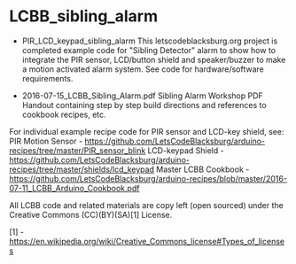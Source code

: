 # LCBB_sibling_alarm

* PIR_LCD_keypad_sibling_alarm
This letscodeblacksburg.org project is completed example code for "Sibling Detector" 
alarm to show how to integrate the PIR sensor, LCD/button shield and speaker/buzzer 
to make a motion activated alarm system. See code for hardware/software requirements.

* 2016-07-15_LCBB_Sibling_Alarm.pdf
Sibling Alarm Workshop PDF Handout containing step by step build directions and references to cookbook recipes, etc.	


For individual example recipe code for PIR sensor and LCD-key shield, see:
PIR Motion Sensor - https://github.com/LetsCodeBlacksburg/arduino-recipes/tree/master/PIR_sensor_blink
LCD-keypad Shield - https://github.com/LetsCodeBlacksburg/arduino-recipes/tree/master/shields/lcd_keypad
Master LCBB Cookbook - https://github.com/LetsCodeBlacksburg/arduino-recipes/blob/master/2016-07-11_LCBB_Arduino_Cookbook.pdf

All LCBB code and related materials are copy left (open sourced) under the Creative Commons (CC)(BY)(SA)[1] License.

[1] - https://en.wikipedia.org/wiki/Creative_Commons_license#Types_of_licenses
